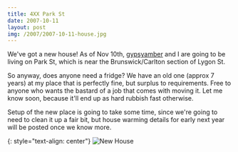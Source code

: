 ```yaml
---
title: 4XX Park St
date: 2007-10-11
layout: post
img: /2007/2007-10-11-house.jpg
---
```


We've got a new house! As of Nov 10th, <a href="http://gypsyamber.livejournal.com/" class="lj-user">gypsyamber</a> and I are going to be living on Park St, which is near the Brunswick/Carlton section of Lygon St.

So anyway, does anyone need a fridge? We have an old one (approx 7 years) at my place that is perfectly fine, but surplus to requirements. Free to anyone who wants the bastard of a job that comes with moving it. Let me know soon, because it'll end up as hard rubbish fast otherwise.

Setup of the new place is going to take some time, since we're going to need to clean it up a fair bit, but house warming details for early next year will be posted once we know more.

{: style="text-align: center"}
![New House]({{site.baseurl}}/assets/img/2007/2007-10-11-house.jpg)
